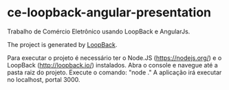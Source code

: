 # ce-loopback-angular-presentation

Trabalho de Comércio Eletrônico usando LoopBack e AngularJs.

The project is generated by [LoopBack](http://loopback.io).

Para executar o projeto é necessário ter o Node.JS (https://nodejs.org/) e o LoopBack (http://loopback.io/) instalados.
Abra o console e navegue até a pasta raiz do projeto.
Execute o comando: "node ."
A aplicação irá executar no localhost, portal 3000.

